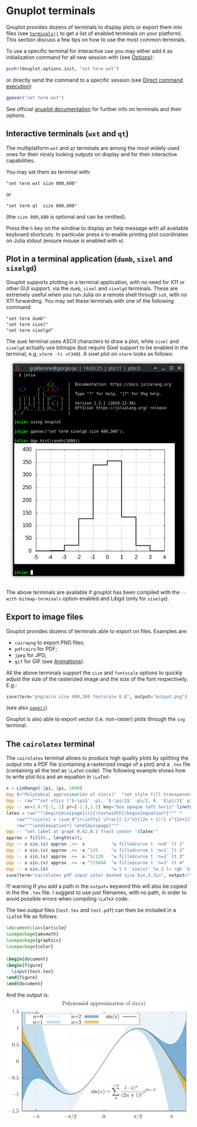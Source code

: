 # Gnuplot terminals

Gnuplot provides dozens of terminals to display plots or export them into files (see [`terminals()`](@ref) to get a list of enabled terminals on your platform).  This section discuss a few tips on how to use the most common terminals.

To use a specific terminal for interactive use you may either add it as initialization command for all new session with (see [Options](@ref)):
```julia
push!(Gnuplot.options.init, "set term wxt")
```
or directly send the command to a specific session (see [Direct command execution](@ref))
```julia
gpexec("set term wxt")
```
See official [gnuplot documentation](http://gnuplot.sourceforge.net/documentation.html) for further info on terminals and their options.


## Interactive terminals (`wxt` and `qt`)
The multiplatform `wxt` and `qt` terminals are among the most widely used ones for their nicely looking outputs on display and for their interactive capabilities.

You may set them as terminal with:
```
"set term wxt size 800,600"
```
or
```
"set term qt  size 800,600"
```
(the `size 800,600` is optional and can be omitted).

Press the `h` key on the window to display an help message with all available keyboard shortcuts.  In particular press `6` to enable printing plot coordinates on Julia stdout (ensure mouse is enabled with `m`).


## Plot in a terminal application (`dumb`, `sixel` and `sixelgd`)
Gnuplot supports plotting in a terminal application, with no need for X11 or other GUI support, via the `dumb`, `sixel` and `sixelgd` terminals.  These are extremely useful when you run Julia on a remote shell through `ssh`, with no X11 forwarding.  You may set these terminals with one of the following command:
```
"set term dumb"
"set term sixel"
"set term sixelgd"
```
The `dumb` terminal uses ASCII characters to draw a plot, while `sixel` and `sixelgd` actually use bitmaps (but require Sixel support to be enabled in the terminal, e.g. `xterm -ti vt340`).  A sixel plot on `xterm` looks as follows:
![](assets/sixelgd.png)

The above terminals are available if gnuplot has been compiled with the `--with-bitmap-terminals` option enabled and Libgd (only for `sixelgd`).


## Export to image files

Gnuplot provides dozens of terminals able to export on files.  Examples are:
- `cairopng` to export PNG files;
- `pdfcairo` for PDF;
- `jpeg` for JPG;
- `gif` for GIF (see [Animations](@ref)).

All the above terminals support the `size` and `fontscale` options to quickly adjust the size of the rasterized image and the size of the font respectively.  E.g.:
```julia
save(term="pngcairo size 480,360 fontscale 0.8", output="output.png")
```
(see also [`save()`](@ref)).

Gnuplot is also able to export vector (i.e. non-raster) plots through the `svg` terminal.

## The `cairolatex` terminal
The `cairolatex` terminal allows to produce high quality plots by splitting the output into a PDF file (containing a rasterized image of a plot) and a `.tex` file (containing all the text as ``\LaTeX`` code).  The following example shows how to write plot tics and an equation in ``\LaTeX``:
```julia
x = LinRange(-2pi, 2pi, 1000)
@gp t="Polynomial approximation of sin(x)"  "set style fill transparent solid 0.6 noborder"
@gp :- raw"""set xtics ('$-\pi$' -pi, '$-\pi/2$' -pi/2, 0, '$\pi/2$' pi/2, '$\pi$' pi)"""
@gp :- xr=3.8.*[-1, 1] yr=[-1.5,1.5] key="box opaque left horiz" linetypes(:Blues_3) "set grid front"
latex = raw"""\begin{minipage}[c]{\textwidth}\begin{equation*}""" *
	raw"""\sin(x) = \sum_0^{+\infty} \frac{(-1)^n}{(2n + 1)!} x^{2n+1}""" * 
	raw"""\end{equation*} \end{minipage}"""
@gp :- "set label at graph 0.62,0.2 front center '$latex'"
approx = fill(0., length(x));
@gp :- x sin.(x) approx .+=  x          "w filledcurve t 'n=0' lt 1"
@gp :- x sin.(x) approx .+= -x.^3/6     "w filledcurve t 'n=1' lt 2"
@gp :- x sin.(x) approx .+=  x.^5/120   "w filledcurve t 'n=2' lt 3"
@gp :- x sin.(x) approx .+= -x.^7/5040  "w filledcurve t 'n=3' lt 4"
@gp :- x sin.(x)                        "w l t 'sin(x)' lw 2 lc rgb 'black'"
save(term="cairolatex pdf input color dashed size 5in,3.3in", output="test.tex")
```
!!! warning
    If you add a path in the `output=` keyword this will also be copied in the the `.tex` file.  I suggest to use just filenames, with no path, in order to avoid possible errors when compiling ``\LaTeX`` code.

The two output files (`test.tex` and `test.pdf`) can then be included in a ``\LaTeX`` file as follows:
```latex
\documentclass{article}
\usepackage{amsmath}
\usepackage{graphicx}
\usepackage{color}

\begin{document}
\begin{figure}
  \input{test.tex}
\end{figure}
\end{document}
```
And the output is:
![](assets/cairolatex.png)
